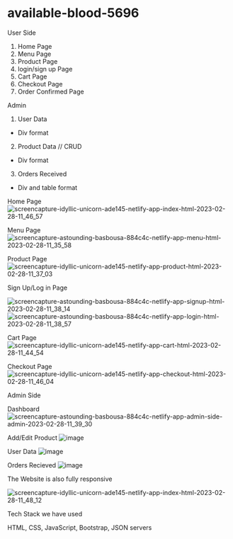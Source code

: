 # available-blood-5696



User Side


1. Home Page
2. Menu Page
3. Product Page 
4. login/sign up Page
5. Cart Page
6. Checkout Page
7. Order Confirmed Page



Admin

1. User Data   
  - Div format
2. Product Data // CRUD
  - Div format
3. Orders Received
  - Div and table format
  
  
  Home Page
  ![screencapture-idyllic-unicorn-ade145-netlify-app-index-html-2023-02-28-11_46_57](https://user-images.githubusercontent.com/77447439/221770115-b3315e5e-e8fb-4569-b2f3-8f7762b4cb04.png)


  Menu Page
  ![screencapture-astounding-basbousa-884c4c-netlify-app-menu-html-2023-02-28-11_35_58](https://user-images.githubusercontent.com/77447439/221768312-b9da7ea7-709b-4705-8cb8-a09280bd05c1.png)

  Product Page
![screencapture-idyllic-unicorn-ade145-netlify-app-product-html-2023-02-28-11_37_03](https://user-images.githubusercontent.com/77447439/221768503-bcff860f-abfc-49cf-bd16-8d3d8f56c580.png)

  Sign Up/Log in Page
  
 ![screencapture-astounding-basbousa-884c4c-netlify-app-signup-html-2023-02-28-11_38_14](https://user-images.githubusercontent.com/77447439/221768717-a8a09c9a-f758-4656-878f-4c3e4f887d8e.png)
![screencapture-astounding-basbousa-884c4c-netlify-app-login-html-2023-02-28-11_38_57](https://user-images.githubusercontent.com/77447439/221768803-adbe695c-3960-4434-b335-aaaf3ef56bb9.png)

Cart Page
![screencapture-idyllic-unicorn-ade145-netlify-app-cart-html-2023-02-28-11_44_54](https://user-images.githubusercontent.com/77447439/221769755-3eba0c46-45cc-4e8e-afe8-df9b74e2e30a.png)

Checkout Page
![screencapture-idyllic-unicorn-ade145-netlify-app-checkout-html-2023-02-28-11_46_04](https://user-images.githubusercontent.com/77447439/221769960-de70012d-155a-4864-ac42-58e355c500fa.png)

Admin Side 

Dashboard
![screencapture-astounding-basbousa-884c4c-netlify-app-admin-side-admin-2023-02-28-11_39_30](https://user-images.githubusercontent.com/77447439/221768895-a93041ed-66df-43d3-928e-75d16ee0f063.png)

Add/Edit Product
![image](https://user-images.githubusercontent.com/77447439/221769040-10bdada5-d695-4f1a-b051-7b0044361544.png)

User Data
![image](https://user-images.githubusercontent.com/77447439/221769113-c6927f85-7137-4795-af1f-8d59c4be6b50.png)

Orders Recieved
![image](https://user-images.githubusercontent.com/77447439/221769203-f9cf51fb-3508-4755-9d1d-5196270a4a65.png)


The Website is also fully responsive

![screencapture-idyllic-unicorn-ade145-netlify-app-index-html-2023-02-28-11_48_12](https://user-images.githubusercontent.com/77447439/221770323-fa1d9050-2504-4424-910b-51fdda0f1485.png)



Tech Stack we have used

HTML, CSS, JavaScript, Bootstrap, JSON servers
